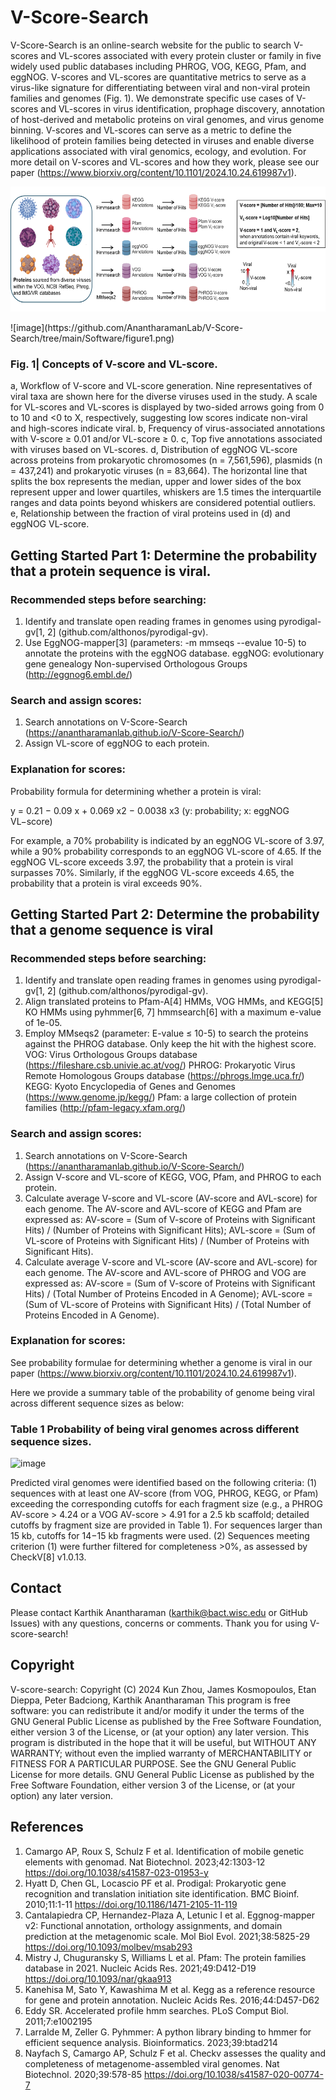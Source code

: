 # V-Score-Search

V-Score-Search is an online-search website for the public to search V-scores and VL-scores associated with every protein cluster or family in five widely used public databases including PHROG, VOG, KEGG, Pfam, and eggNOG. V-scores and VL-scores are quantitative metrics to serve as a virus-like signature for differentiating between viral and non-viral protein families and genomes (Fig. 1). We demonstrate specific use cases of V-scores and VL-scores in virus identification, prophage discovery, annotation of host-derived and metabolic proteins on viral genomes, and virus genome binning. V-scores and VL-scores can serve as a metric to define the likelihood of protein families being detected in viruses and enable diverse applications associated with viral genomics, ecology, and evolution.
For more detail on V-scores and VL-scores and how they work, please see our paper (https://www.biorxiv.org/content/10.1101/2024.10.24.619987v1).



<p align="center"> <img src="Software/figure1.png" height="200" /> </p>
![image](https://github.com/AnantharamanLab/V-Score-Search/tree/main/Software/figure1.png)

### Fig. 1| Concepts of V-score and VL-score. 
a, Workflow of V-score and VL-score generation. Nine representatives of viral taxa are shown here for the diverse viruses used in the study.  A scale for VL-scores and VL-scores is displayed by two-sided arrows going from 0 to 10 and <0 to X, respectively, suggesting low scores indicate non-viral and high-scores indicate viral. b, Frequency of virus-associated annotations with V-score ≥ 0.01 and/or VL-score ≥ 0. c, Top five annotations associated with viruses based on VL-scores. d, Distribution of eggNOG VL-score across proteins from prokaryotic chromosomes (n = 7,561,596), plasmids (n = 437,241) and prokaryotic viruses (n = 83,664). The horizontal line that splits the box represents the median, upper and lower sides of the box represent upper and lower quartiles, whiskers are 1.5 times the interquartile ranges and data points beyond whiskers are considered potential outliers. e, Relationship between the fraction of viral proteins used in (d) and eggNOG VL-score.

## Getting Started Part 1: Determine the probability that a protein sequence is viral.

### Recommended steps before searching: 

1.	Identify and translate open reading frames in genomes using pyrodigal-gv[1, 2] (github.com/althonos/pyrodigal-gv).  
2.	Use EggNOG-mapper[3] (parameters: -m mmseqs --evalue 10-5) to annotate the proteins with the eggNOG database. 
eggNOG: evolutionary gene genealogy Non-supervised Orthologous Groups (http://eggnog6.embl.de/)

### Search and assign scores: 

1.	Search annotations on V-Score-Search (https://anantharamanlab.github.io/V-Score-Search/)
2.	Assign VL-score of eggNOG to each protein.

### Explanation for scores: 

Probability formula for determining whether a protein is viral: 

y = 0.21 − 0.09 x + 0.069 x2 − 0.0038 x3 
(y: probability; x: eggNOG VL−score)

For example, a 70% probability is indicated by an eggNOG VL-score of 3.97, while a 90% probability corresponds to an eggNOG VL-score of 4.65. If the eggNOG VL-score exceeds 3.97, the probability that a protein is viral surpasses 70%. Similarly, if the eggNOG VL-score exceeds 4.65, the probability that a protein is viral exceeds 90%.


## Getting Started Part 2: Determine the probability that a genome sequence is viral

### Recommended steps before searching: 

1.	Identify and translate open reading frames in genomes using pyrodigal-gv[1, 2] (github.com/althonos/pyrodigal-gv).  
2.	Align translated proteins to Pfam-A[4] HMMs, VOG HMMs, and KEGG[5] KO HMMs using pyhmmer[6, 7] hmmsearch[6] with a maximum e-value of 1e-05.
3.	Employ MMseqs2 (parameter: E-value ≤ 10-5) to search the proteins against the PHROG database. Only keep the hit with the highest score.
  VOG: Virus Orthologous Groups database (https://fileshare.csb.univie.ac.at/vog/)
  PHROG: Prokaryotic Virus Remote Homologous Groups database (https://phrogs.lmge.uca.fr/)
  KEGG: Kyoto Encyclopedia of Genes and Genomes (https://www.genome.jp/kegg/)
  Pfam: a large collection of protein families (http://pfam-legacy.xfam.org/)

### Search and assign scores: 

1.	Search annotations on V-Score-Search (https://anantharamanlab.github.io/V-Score-Search/)
2.	Assign V-score and VL-score of KEGG, VOG, Pfam, and PHROG to each protein.
3.	Calculate average V-score and VL-score (AV-score and AVL-score) for each genome. The AV-score and AVL-score of KEGG and Pfam are expressed as:
      AV-score = (Sum of V-score of Proteins with Significant Hits) / (Number of Proteins with Significant Hits);
      AVL-score = (Sum of VL-score of Proteins with Significant Hits) / (Number of Proteins with Significant Hits).
4.	Calculate average V-score and VL-score (AV-score and AVL-score) for each genome. The AV-score and AVL-score of PHROG and VOG are expressed as:
      AV-score = (Sum of V-score of Proteins with Significant Hits) / (Total Number of Proteins Encoded in A Genome);
      AVL-score = (Sum of VL-score of Proteins with Significant Hits) / (Total Number of Proteins Encoded in A Genome).

### Explanation for scores: 

See probability formulae for determining whether a genome is viral in our paper (https://www.biorxiv.org/content/10.1101/2024.10.24.619987v1).

Here we provide a summary table of the probability of genome being viral across different sequence sizes as below:

### Table 1 Probability of being viral genomes across different sequence sizes.

![image](https://github.com/user-attachments/assets/ee3ec73b-443a-4015-b0f2-47580d103229)

Predicted viral genomes were identified based on the following criteria: (1) sequences with at least one AV-score (from VOG, PHROG, KEGG, or Pfam) exceeding the corresponding cutoffs for each fragment size (e.g., a PHROG AV-score > 4.24 or a VOG AV-score > 4.91 for a 2.5 kb scaffold; detailed cutoffs by fragment size are provided in Table 1). For sequences larger than 15 kb, cutoffs for 14−15 kb fragments were used. (2) Sequences meeting criterion (1) were further filtered for completeness >0%, as assessed by CheckV[8] v1.0.13.

## Contact
Please contact Karthik Anantharaman (karthik@bact.wisc.edu or GitHub Issues) with any questions, concerns or comments.
Thank you for using V-score-search!

## Copyright 
V-score-search:  Copyright (C) 2024 Kun Zhou, James Kosmopoulos, Etan Dieppa, Peter Badciong, Karthik Anantharaman
This program is free software: you can redistribute it and/or modify it under the terms of the GNU General Public License as published by the Free Software Foundation, either version 3 of the License, or (at your option) any later version.
This program is distributed in the hope that it will be useful, but WITHOUT ANY WARRANTY; without even the implied warranty of MERCHANTABILITY or FITNESS FOR A PARTICULAR PURPOSE. See the GNU General Public License for more details.
GNU General Public License as published by the Free Software Foundation, either version 3 of the License, or (at your option) any later version.

## References
1.	Camargo AP, Roux S, Schulz F et al. Identification of mobile genetic elements with genomad. Nat Biotechnol. 2023;42:1303-12 https://doi.org/10.1038/s41587-023-01953-y
2.	Hyatt D, Chen GL, Locascio PF et al. Prodigal: Prokaryotic gene recognition and translation initiation site identification. BMC Bioinf. 2010;11:1-11 https://doi.org/10.1186/1471-2105-11-119
3.	Cantalapiedra CP, Hernandez-Plaza A, Letunic I et al. Eggnog-mapper v2: Functional annotation, orthology assignments, and domain prediction at the metagenomic scale. Mol Biol Evol. 2021;38:5825-29 https://doi.org/10.1093/molbev/msab293
4.	Mistry J, Chuguransky S, Williams L et al. Pfam: The protein families database in 2021. Nucleic Acids Res. 2021;49:D412-D19 https://doi.org/10.1093/nar/gkaa913
5.	Kanehisa M, Sato Y, Kawashima M et al. Kegg as a reference resource for gene and protein annotation. Nucleic Acids Res. 2016;44:D457-D62
6.	Eddy SR. Accelerated profile hmm searches. PLoS Comput Biol. 2011;7:e1002195
7.	Larralde M, Zeller G. Pyhmmer: A python library binding to hmmer for efficient sequence analysis. Bioinformatics. 2023;39:btad214
8.	Nayfach S, Camargo AP, Schulz F et al. Checkv assesses the quality and completeness of metagenome-assembled viral genomes. Nat Biotechnol. 2020;39:578-85 https://doi.org/10.1038/s41587-020-00774-7

